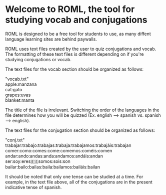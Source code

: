# Welcome to ROML, the tool for studying vocab and conjugations

ROML is designed to be a free tool for students to use, as many diffent language learning sites are behind paywalls.

ROML uses text files created by the user to quiz conjugations and vocab. The formatting of these text files is different depending on if you're studying conjugations or vocab.

The text files for the vocab section should be organized as follows:

"vocab.txt"<br />
apple:manzana<br />
cat:gato<br />
grapes:uvas<br />
blanket:manta<br />

The title of the file is irrelevant. Switching the order of the languages in the file determines how you will be quizzed (Ex. english --> spanish vs. spanish --> english).

The text files for the conjugation section should be organized as follows:

"conj.txt"<br />
trabajar:trabajo:trabajas:trabaja:trabajamos:trabajáis:trabajan<br />
comer:como:comes:come:comemos:coméis:comen<br />
andar:ando:andas:anda:andamos:andáis:andan<br />
ser:soy:eres:es:somos:sois:son<br />
bailar:bailo:bailas:baila:bailamos:bailáis:bailan<br />

It should be noted that only one tense can be studied at a time. For example, in the text file above, all of the conjugations are in the present indicative tense of spanish.
